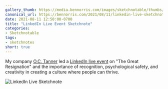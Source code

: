 ```yaml
---
gallery_thumb: https://media.bennorris.com/images/sketchnotable/thumbs/linkedin-live-aug-2021-sketchnote.jpg
canonical_url: https://bennorris.com/2021/08/11/linkedin-live-sketchnote
date: 2021-08-11 12:50:00-0700
title: "LinkedIn Live Event Sketchnote"
categories:
- Sketchnotable
tags:
- sketchnotes
short: true
---
```


My company [O.C. Tanner](https://www.octanner.com/) led a [LinkedIn live event](https://www.linkedin.com/events/linkedinlivewitho-c-tanner-ther6811350116583141376/) on "The Great Resignation" and the importance of recognition, psychological safety, and creativity in creating a culture where people can thrive.

![LinkedIn Live Sketchnote](https://media.bennorris.com/images/sketchnotable/general/linkedin-live-aug-2021-sketchnote.jpeg)

